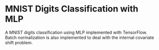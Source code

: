 # MNIST Digits Classification with MLP

A MNIST digits classification using MLP implemented with TensorFlow. Batch normalization is also implemented to deal with the internal covariate shift problem.

